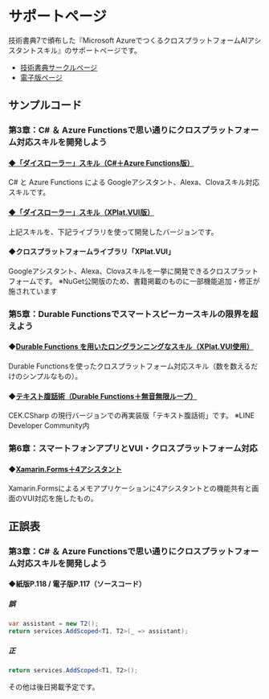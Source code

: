 # サポートページ

技術書典7で頒布した『Microsoft AzureでつくるクロスプラットフォームAIアシスタントスキル』のサポートページです。

- [技術書典サークルページ](https://techbookfest.org/event/tbf07/circle/5069404383477760)
- [電子版ページ](https://himanago.booth.pm/items/1572343)


## サンプルコード

### 第3章：C# ＆ Azure Functionsで思い通りにクロスプラットフォーム対応スキルを開発しよう

#### [◆「ダイスローラー」スキル（C#＋Azure Functions版）](https://github.com/himanago/dice-roller-cross-platform)

C# と Azure Functions による Googleアシスタント、Alexa、Clovaスキル対応スキルです。



#### [◆「ダイスローラー」スキル（XPlat.VUI版）](https://github.com/himanago/xplat-vui)

上記スキルを、下記ライブラリを使って開発したバージョンです。


#### ◆クロスプラットフォームライブラリ「XPlat.VUI」

Googleアシスタント、Alexa、Clovaスキルを一挙に開発できるクロスプラットフォームです。
※NuGet公開版のため、書籍掲載のものに一部機能追加・修正が施されています




### 第5章：Durable Functionsでスマートスピーカースキルの限界を超えよう

#### ◆[Durable Functions を用いたロングランニングなスキル（XPlat.VUI使用）](https://github.com/himanago/xplat-vui-durable-sample)

Durable Functionsを使ったクロスプラットフォーム対応スキル（数を数えるだけのシンプルなもの）。



#### ◆[テキスト腹話術（Durable Functions＋無音無限ループ）](https://github.com/line-developer-community/line-api-handbook/tree/master/chapter05/ClovaVentriloquism)

CEK.CSharp の現行バージョンでの再実装版「テキスト腹話術」です。
※LINE Developer Community内


### 第6章：スマートフォンアプリとVUI・クロスプラットフォーム対応

#### ◆[Xamarin.Forms＋4アシスタント](https://github.com/himanago/xamarin-with-vui-sample)

Xamarin.Formsによるメモアプリケーションに4アシスタントとの機能共有と画面のVUI対応を施したもの。


## 正誤表

### 第3章：C# ＆ Azure Functionsで思い通りにクロスプラットフォーム対応スキルを開発しよう

#### ◆紙版P.118 / 電子版P.117（ソースコード）

##### 誤

```cs
var assistant = new T2();
return services.AddScoped<T1, T2>(_ => assistant);
```

##### 正

```cs
return services.AddScoped<T1, T2>();
```

その他は後日掲載予定です。